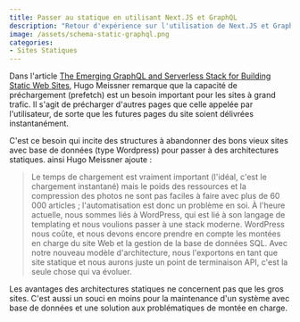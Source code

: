 ```yaml
---
title: Passer au statique en utilisant Next.JS et GraphQL
description: "Retour d'expérience sur l'utilisation de Next.JS et GraphCMS pour la génération d’un site statique."
image: /assets/schema-static-graphql.png
categories:
- Sites Statiques
---
```


Dans l'article [The Emerging GraphQL and Serverless Stack for Building Static Web Sites](https://thenewstack.io/emerging-graphql-serverless-stack-building-static-web-sites/), Hugo Meissner remarque que la capacité de préchargement (prefetch) est un besoin important pour les sites à grand trafic. Il s'agit de précharger d'autres pages que celle appelée par l'utilisateur, de sorte que les futures pages du site soient délivrées instantanément.

C'est ce besoin qui incite des structures à abandonner des bons vieux sites avec base de données (type Wordpress) pour passer à des architectures statiques. ainsi Hugo Meissner ajoute :

> Le temps de chargement est vraiment important (l'idéal, c'est le chargement instantané) mais le poids des ressources et la compression des photos ne sont pas faciles à faire avec plus de 60 000 articles ; l'automatisation est donc un problème en soi. À l'heure actuelle, nous sommes liés à WordPress, qui est lié à son langage de templating et nous voulions passer à une stack moderne. WordPress nous coûte, et nous devons encore prendre en compte les montées en charge du site Web et la gestion de la base de données SQL. Avec notre nouveau modèle d'architecture, nous l'exportons en tant que site statique et nous aurons juste un point de terminaison API, c'est la seule chose qui va évoluer.

Les avantages des architectures statiques ne concernent pas que les gros sites. C'est aussi un souci en moins pour la maintenance d'un système avec base de données et une solution aux problématiques de montée en charge.
